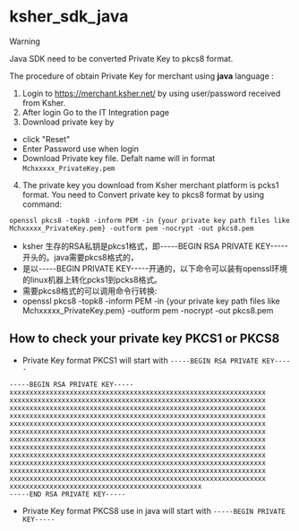 # ksher_sdk_java

> [!WARNING]
> Java SDK need to be converted Private Key to pkcs8 format.

The procedure of obtain Private Key for merchant using **java** language :

1. Login to https://merchant.ksher.net/ by using user/password received from Ksher.
2. After login Go to the IT Integration page
3. Download private key by
- click "Reset"
- Enter Password use when login
- Download Private key file. Defalt name will in format `Mchxxxxx_PrivateKey.pem`
4. The private key you download from Ksher merchant platform is pcks1 format. You need to Convert private key to pkcs8 format by using command:
```
openssl pkcs8 -topk8 -inform PEM -in {your private key path files like Mchxxxxx_PrivateKey.pem} -outform pem -nocrypt -out pkcs8.pem
```

* ksher 生存的RSA私钥是pkcs1格式，即-----BEGIN RSA PRIVATE KEY----- 开头的。java需要pkcs8格式的，
* 是以-----BEGIN PRIVATE KEY-----开通的，以下命令可以装有openssl环境的linux机器上转化pcks1到pcks8格式。
* 需要pkcs8格式的可以调用命令行转换:
* openssl pkcs8 -topk8 -inform PEM -in {your private key path files like Mchxxxxx_PrivateKey.pem} -outform pem -nocrypt -out pkcs8.pem

## How to check your private key PKCS1 or PKCS8

- Private Key format PKCS1  will start with `-----BEGIN RSA PRIVATE KEY-----`

```
-----BEGIN RSA PRIVATE KEY-----
xxxxxxxxxxxxxxxxxxxxxxxxxxxxxxxxxxxxxxxxxxxxxxxxxxxxxxxxxxxxxxxx
xxxxxxxxxxxxxxxxxxxxxxxxxxxxxxxxxxxxxxxxxxxxxxxxxxxxxxxxxxxxxxxx
xxxxxxxxxxxxxxxxxxxxxxxxxxxxxxxxxxxxxxxxxxxxxxxxxxxxxxxxxxxxxxxx
xxxxxxxxxxxxxxxxxxxxxxxxxxxxxxxxxxxxxxxxxxxxxxxxxxxxxxxxxxxxxxxx
xxxxxxxxxxxxxxxxxxxxxxxxxxxxxxxxxxxxxxxxxxxxxxxxxxxxxxxxxxxxxxxx
xxxxxxxxxxxxxxxxxxxxxxxxxxxxxxxxxxxxxxxxxxxxxxxxxxxxxxxxxxxxxxxx
xxxxxxxxxxxxxxxxxxxxxxxxxxxxxxxxxxxxxxxxxxxxxxxxxxxxxxxxxxxxxxxx
xxxxxxxxxxxxxxxxxxxxxxxxxxxxxxxxxxxxxxxxxxxxxxxxxxxxxxxxxxxxxxxx
xxxxxxxxxxxxxxxxxxxxxxxxxxxxxxxxxxxxxxxxxxxxxxxxxxxxxxxxxxxxxxxx
xxxxxxxxxxxxxxxxxxxxxxxxxxxxxxxxxxxxxxxxxxxxxxxxxxxxxxxxxxxxxxxx
xxxxxxxxxxxxxxxxxxxxxxxxxxxxxxxxxxxxxxxxxxxxxxxxxxxxxxxxxxxxxxxx
xxxxxxxxxxxxxxxxxxxxxxxxxxxxxxxxxxxxxxxxxxxxxxxxxxxxxxxxxxxxxxxx
xxxxxxxxxxxxxxxxxxxxxxxxxxxxxxxxxxxxxxxxxxxxxxxx
-----END RSA PRIVATE KEY-----
```
- Private Key format PKCS8 use in java will start with `-----BEGIN PRIVATE KEY-----`

